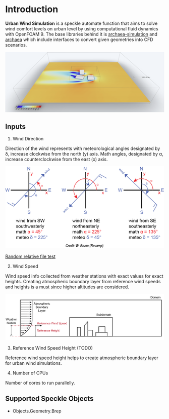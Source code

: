 # Introduction

**Urban Wind Simulation** is a speckle automate function that aims to solve wind comfort levels on urban level by using computational fluid dynamics with OpenFOAM 9. The base libraries behind it is [archaea-simulation](https://pypi.org/project/archaea-simulation/) and [archaea](https://pypi.org/project/archaea/) which include interfaces to convert given geometries into CFD scenarios.

![CFD Sample Result](/img/sample_result.png)

## Inputs

1. Wind Direction

Direction of the wind represents with meteorological angles designated by δ, increase clockwise from the north (y) axis. Math angles, designated by α, increase counterclockwise from the east (x) axis.

![Math & Meteo Angles](/img/math_meteo_angles.png)

[Random relative file test](/package.json)

2. Wind Speed

Wind speed info collected from weather stations with exact values for exact heights. Creating atmospheric boundary layer from reference wind speeds and heights is a must since higher altitudes are considered. 

![Atmospheric Boundary Layer](/img/abl.png)

3. Reference Wind Speed Height (TODO)

Reference wind speed height helps to create atmospheric boundary layer for urban wind simulations.

4. Number of CPUs

Number of cores to run parallelly.

## Supported Speckle Objects

- Objects.Geometry.Brep
